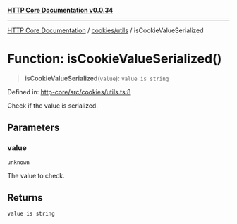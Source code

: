 [**HTTP Core Documentation v0.0.34**](../../../README.md)

***

[HTTP Core Documentation](../../../modules.md) / [cookies/utils](../README.md) / isCookieValueSerialized

# Function: isCookieValueSerialized()

> **isCookieValueSerialized**(`value`): `value is string`

Defined in: [http-core/src/cookies/utils.ts:8](https://github.com/stonemjs/http-core/blob/31e23030575a56f9e3df3cf0d1fec6cbcbb56275/src/cookies/utils.ts#L8)

Check if the value is serialized.

## Parameters

### value

`unknown`

The value to check.

## Returns

`value is string`
